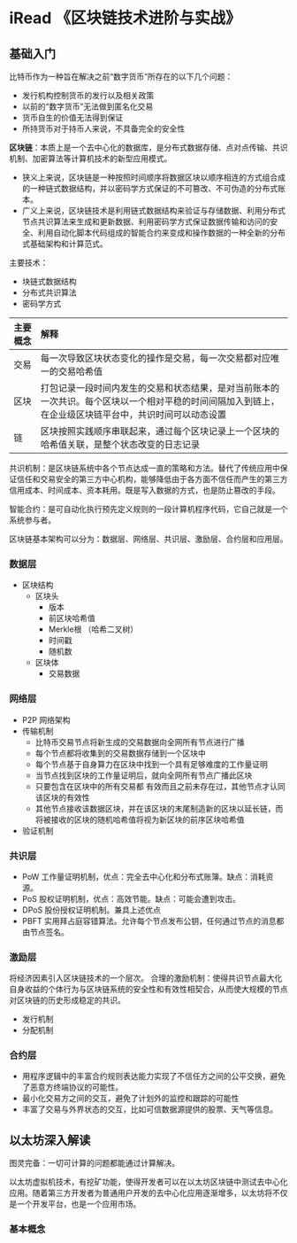 # iRead 《区块链技术进阶与实战》

## 基础入门

比特币作为一种旨在解决之前“数字货币”所存在的以下几个问题：
- 发行机构控制货币的发行以及相关政策
- 以前的“数字货币”无法做到匿名化交易
- 货币自生的价值无法得到保证
- 所持货币对于持币人来说，不具备完全的安全性

**区块链**：本质上是一个去中心化的数据库，是分布式数据存储、点对点传输、共识机制、加密算法等计算机技术的新型应用模式。
- 狭义上来说，区块链是一种按照时间顺序将数据区块以顺序相连的方式组合成的一种链式数据结构，并以密码学方式保证的不可篡改、不可伪造的分布式账本。
- 广义上来说，区块链技术是利用链式数据结构来验证与存储数据、利用分布式节点共识算法来生成和更新数据、利用密码学方式保证数据传输和访问的安全、利用自动化脚本代码组成的智能合约来变成和操作数据的一种全新的分布式基础架构和计算范式。

主要技术：
- 块链式数据结构
- 分布式共识算法
- 密码学方式

|主要概念|解释|
|:--|:--|
|交易|每一次导致区块状态变化的操作是交易，每一次交易都对应唯一的交易哈希值|
|区块|打包记录一段时间内发生的交易和状态结果，是对当前账本的一次共识。每个区块以一个相对平稳的时间间隔加入到链上，在企业级区块链平台中，共识时间可以动态设置|
|链|区块按照实践顺序串联起来，通过每个区块记录上一个区块的哈希值关联，是整个状态改变的日志记录|

共识机制：是区块链系统中各个节点达成一直的策略和方法。替代了传统应用中保证信任和交易安全的第三方中心机构，能够降低由于各方面不信任而产生的第三方信用成本、时间成本、资本耗用。既是写入数据的方式，也是防止篡改的手段。

智能合约：是可自动化执行预先定义规则的一段计算机程序代码，它自己就是一个系统参与者。

区块链基本架构可以分为：数据层、网络层、共识层、激励层、合约层和应用层。

### 数据层
- 区块结构
    - 区块头
        - 版本
        - 前区块哈希值
        - Merkle根 （哈希二叉树）
        - 时间戳
        - 随机数
    - 区块体
        - 交易数据

### 网络层
- P2P 网络架构
- 传输机制
     - 比特币交易节点将新生成的交易数据向全网所有节点进行广播
     - 每个节点都将收集到的交易数据存储到一个区块中
     - 每个节点基于自身算力在区块中找到一个具有足够难度的工作量证明
     - 当节点找到区块的工作量证明后，就向全网所有节点广播此区块
     - 只要包含在区块中的所有交易都 有效而且之前未存在过，其他节点才认同该区块的有效性
     - 其他节点接收该数据区块，并在该区块的末尾制造新的区块以延长链，而将被接收的区块的随机哈希值将视为新区块的前序区块哈希值
- 验证机制

### 共识层
- PoW 工作量证明机制，优点：完全去中心化和分布式账簿。缺点：消耗资源。
- PoS 股权证明机制，优点：高效节能。缺点：可能会遭到攻击。
- DPoS 股份授权证明机制。兼具上述优点
- PBFT 实用拜占庭容错算法。允许每个节点发布公钥，任何通过节点的消息都由节点签名。

### 激励层
将经济因素引入区块链技术的一个层次。
合理的激励机制：使得共识节点最大化自身收益的个体行为与区块链系统的安全性和有效性相契合，从而使大规模的节点对区块链的历史形成稳定的共识。
- 发行机制
- 分配机制

### 合约层
- 用程序逻辑中的丰富合约规则表达能力实现了不信任方之间的公平交换，避免了恶意方终端协议的可能性。
- 最小化交易方之间的交互，避免了计划外的监控和跟踪的可能性
- 丰富了交易与外界状态的交互，比如可信数据源提供的股票、天气等信息。

## 以太坊深入解读

图灵完备：一切可计算的问题都能通过计算解决。

以太坊虚拟机技术，有挖矿功能，使得开发者可以在以太坊区块链中测试去中心化应用。随着第三方开发者为普通用户开发的去中心化应用逐渐增多，以太坊将不仅是一个开发平台，也是一个应用市场。

### 基本概念
